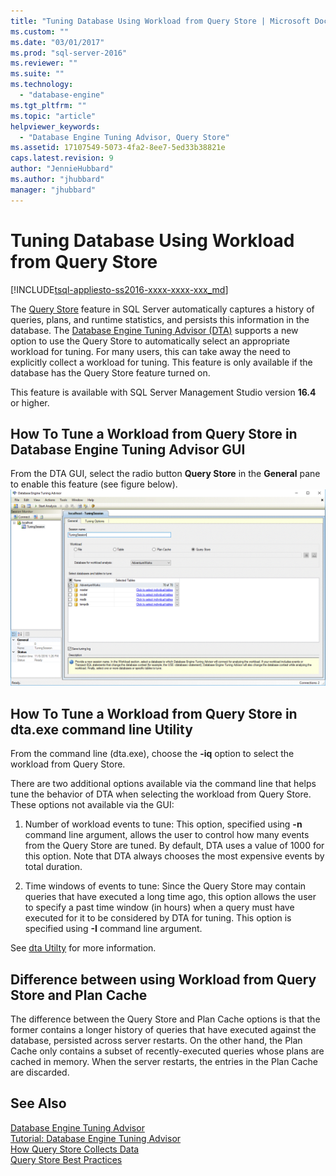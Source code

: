 ```yaml
---
title: "Tuning Database Using Workload from Query Store | Microsoft Docs"
ms.custom: ""
ms.date: "03/01/2017"
ms.prod: "sql-server-2016"
ms.reviewer: ""
ms.suite: ""
ms.technology: 
  - "database-engine"
ms.tgt_pltfrm: ""
ms.topic: "article"
helpviewer_keywords: 
  - "Database Engine Tuning Advisor, Query Store"
ms.assetid: 17107549-5073-4fa2-8ee7-5ed33b38821e
caps.latest.revision: 9
author: "JennieHubbard"
ms.author: "jhubbard"
manager: "jhubbard"
---
```

# Tuning Database Using Workload from Query Store
[!INCLUDE[tsql-appliesto-ss2016-xxxx-xxxx-xxx_md](../../includes/tsql-appliesto-ss2016-xxxx-xxxx-xxx-md.md)]


The [Query Store](../../relational-databases/performance/how-query-store-collects-data.md) feature in SQL Server automatically captures a history of queries, plans, and runtime statistics, and persists this information in the database. The [Database Engine Tuning Advisor (DTA)](../../relational-databases/performance/database-engine-tuning-advisor.md) supports a new option to use the Query Store to automatically select an appropriate workload for tuning. For many users, this can take away the need to explicitly collect a workload for tuning. This feature is only available if the database has the Query Store feature turned on. 
  
  This feature is available with SQL Server Management Studio version **16.4** or higher. 
  
How To Tune a Workload from Query Store in Database Engine Tuning Advisor GUI
---
From the DTA GUI, select the radio button **Query Store** in the **General** pane to enable this feature (see figure below).
![DTA workload from query store](../../relational-databases/performance/media/dta-workload-from-query-store.gif)
 
How To Tune a Workload from Query Store in dta.exe command line Utility
---
From the command line (dta.exe), choose the **-iq** option to select the workload from Query Store. 

There are two additional options available via the command line that helps tune the behavior of DTA when selecting the workload from Query Store. These options not available via the GUI:
  1. Number of workload events to tune: This option, specified using **-n** command line argument, allows the user to control how many events from the Query Store are tuned. By default, DTA uses a value of 1000 for this option. Note that DTA always chooses the most expensive events by total duration. 
  
  2. Time windows of events to tune: Since the Query Store may contain queries that have executed a long time ago, this option allows the user to specify a past time window (in hours) when a query must have executed for it to be considered by DTA for tuning. This option is specified using **-I** command line argument. 

See [dta Utilty](../../tools/dta/dta-utility.md) for more information.

Difference between using Workload from Query Store and Plan Cache 
--- 
The difference between the Query Store and Plan Cache options is that the former contains a longer history of queries that have executed against the database, persisted across server restarts. On the other hand, the Plan Cache only contains a subset of recently-executed queries whose plans are cached in memory. When the server restarts, the entries in the Plan Cache are discarded.

See Also 
--- 
[Database Engine Tuning Advisor](../../relational-databases/performance/database-engine-tuning-advisor.md)     
[Tutorial: Database Engine Tuning Advisor](Tutorial:%20Database%20Engine%20Tuning%20Advisor.md)     
[How Query Store Collects Data](../../relational-databases/performance/how-query-store-collects-data.md)     
[Query Store Best Practices](../../relational-databases/performance/best-practice-with-the-query-store.md)